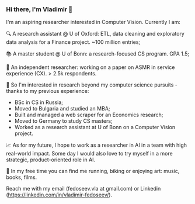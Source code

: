 ### Hi there, I'm Vladimir 👋

I'm an aspiring researcher interested in Computer Vision. Currently I am:

🔍 A research assistant @ U of Oxford: ETL, data cleaning and exploratory data analysis for a Finance project. ~100 million entries;

📚 A master student @ U of Bonn: a research-focused CS program. GPA 1.5;

📃 An independent researcher: working on a paper on ASMR in service experience (CX). > 2.5k respondents.

🚈 So I'm interested in research beyond my computer science pursuits - thanks to my previous experience:
- BSc in CS in Russia;
- Moved to Bulgaria and studied an MBA;
- Built and managed a web scraper for an Economics research;
- Moved to Germany to study CS masters;
- Worked as a research assistant at U of Bonn on a Computer Vision project.

📈 As for my future, I hope to work as a researcher in AI in a team with high real-world impact. Some day I would also love to try myself in a more strategic, product-oriented role in AI.

🏃 In my free time you can find me running, biking or enjoying art: music, books, films.

Reach me with my email (fedoseev.vla at gmail.com) or Linkedin (https://linkedin.com/in/vladimir-fedoseev/).
